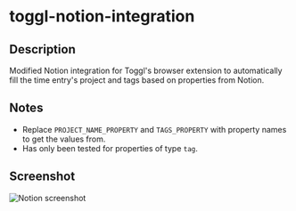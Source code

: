 # toggl-notion-integration

## Description

Modified Notion integration for Toggl's browser extension to automatically fill the time entry's project and tags based on properties from Notion.

## Notes

- Replace `PROJECT_NAME_PROPERTY` and `TAGS_PROPERTY` with property names to get the values from.
- Has only been tested for properties of type `tag`.

## Screenshot

![Notion screenshot](https://i.imgur.com/IJjzkdi.png)